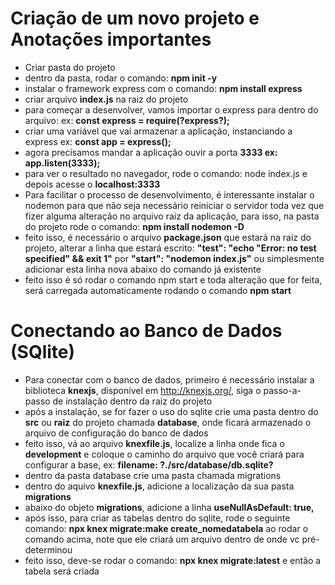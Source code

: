 # Criação de um novo projeto e Anotações importantes

* Criar pasta do projeto
* dentro da pasta, rodar o comando: **npm init -y**
* instalar o framework express com o comando: **npm install express**
* criar arquivo **index.js** na raiz do projeto
* para começar a desenvolver, vamos importar o express para dentro do arquivo: ex: **const express = require(?express?);**
* criar uma variável que vai armazenar a aplicação, instanciando a express ex: **const app = express();**
* agora precisamos mandar a aplicação ouvir a porta **3333 ex: app.listen(3333);**
* para ver o resultado no navegador, rode o comando: node index.js e depois acesse o **localhost:3333**
* Para facilitar o processo de desenvolvimento, é interessante instalar o nodemon para que não seja necessário reiniciar o servidor toda vez que fizer alguma alteração no arquivo raiz da aplicação, para isso, na pasta do projeto rode o comando: **npm install nodemon -D**
* feito isso, é necessário o arquivo **package.json** que estará na raiz do projeto, alterar  a linha que estará escrito: **"test": "echo \"Error: no test specified\" && exit 1"** por **"start": "nodemon index.js"** ou simplesmente adicionar esta linha nova abaixo do comando já existente 
* feito isso é só rodar o comando npm start e toda alteração que for feita, será carregada automaticamente rodando o comando **npm start**

# Conectando ao Banco de Dados (SQlite)
* Para conectar com o banco de dados, primeiro é necessário instalar a biblioteca **knexjs**, disponível em http://knexjs.org/, siga o passo-a-passo de instalação dentro da raiz do projeto
* após a instalação, se for fazer o uso do sqlite crie uma pasta dentro do **src** ou **raiz** do projeto chamada **database**, onde ficará armazenado o arquivo de configuração do banco de dados
* feito isso, vá ao arquivo **knexfile.js**, localize a linha onde fica o **development** e coloque o caminho do arquivo que você criará para configurar a base, ex:
**filename: ?./src/database/db.sqlite?**
* dentro da pasta database crie uma pasta chamada migrations
* dentro do aquivo **knexfile.js**, adicione a localização da sua pasta **migrations**
* abaixo do objeto **migrations**, adicione a linha **useNullAsDefault: true,**
* após isso, para criar as tabelas dentro do sqlite, rode o seguinte comando:  **npx knex migrate:make create_nomedatabela**
ao rodar o comando acima, note que ele criará um arquivo dentro de onde vc pré-determinou 
* feito isso, deve-se rodar o comando: **npx knex migrate:latest**
e então a tabela será criada
